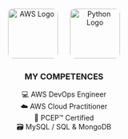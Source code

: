 <p align="center" style="margin-top: 20px;">
  <img src="https://github.com/user-attachments/assets/3f5fc134-4947-441e-b3b6-fb5e21f0b045" 
       alt="AWS Logo" 
       style="width:100px; margin-right:20px; border-radius:10px;">
  <img src="https://github.com/user-attachments/assets/b542d7a7-0942-4483-a97e-6903399b4df1" 
       alt="Python Logo" 
       style="width:100px; border-radius:10px;">
</p>

<h3 align="center">MY COMPETENCES</h3>

<ul align="center" style="list-style-type: none; padding: 0;">
  <li>💻 AWS DevOps Engineer</li>
  <li>☁️ AWS Cloud Practitioner</li>
  <li>🐍 PCEP™ Certified</li>
  <li>🗃️ MySQL / SQL & MongoDB</li>
</ul>



